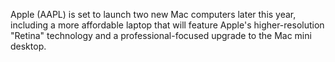 Apple (AAPL) is set to launch two new Mac computers later this year, including a more affordable laptop that will feature Apple's higher-resolution "Retina" technology and a professional-focused upgrade to the Mac mini desktop.